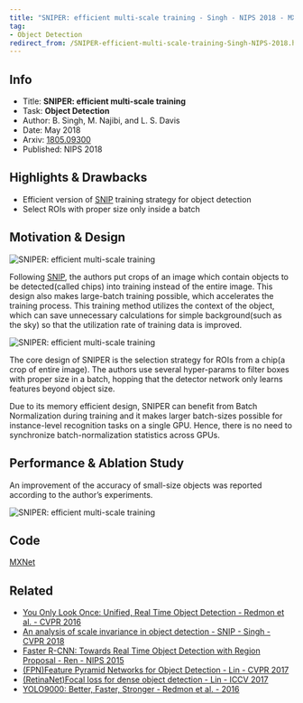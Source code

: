 ```yaml
---
title: "SNIPER: efficient multi-scale training - Singh - NIPS 2018 - MXNet Code"
tag:
- Object Detection
redirect_from: /SNIPER-efficient-multi-scale-training-Singh-NIPS-2018.html
---
```




## Info
- Title: **SNIPER: efficient multi-scale training**
- Task: **Object Detection**
- Author: B. Singh, M. Najibi, and L. S. Davis
- Date: May 2018
- Arxiv: [1805.09300](https://arxiv.org/abs/1805.09300)
- Published: NIPS 2018

## Highlights & Drawbacks
- Efficient version of [SNIP](https://arxivnote.ddlee.cn/An-analysis-of-scale-invariance-in-object-detection-SNIP-Singh-CVPR-2018.html) training strategy for object detection
- Select ROIs with proper size only inside a batch

<!-- more -->

## Motivation & Design
![SNIPER: efficient multi-scale training](https://i.imgur.com/fcqlVp8.gif)


Following [SNIP](https://ddleenote.blogspot.com/2019/05/an-analysis-of-scale-invariance-in.html), the authors put crops of an image which contain objects to be detected(called chips) into training instead of the entire image. This design also makes large-batch training possible, which accelerates the training process. This training method utilizes the context of the object, which can save unnecessary calculations for simple background(such as the sky) so that the utilization rate of training data is improved. 

![SNIPER: efficient multi-scale training](https://i.imgur.com/WUTZeG1.png)

The core design of SNIPER is the selection strategy for ROIs from a chip(a crop of entire image). The authors use several hyper-params to filter boxes with proper size in a batch, hopping that the detector network only learns features beyond object size.

Due to its memory efficient design, SNIPER can benefit from Batch Normalization during training and it makes larger batch-sizes possible for instance-level recognition tasks on a single GPU. Hence, there is no need to synchronize batch-normalization statistics across GPUs.

## Performance & Ablation Study
An improvement of the accuracy of small-size objects was reported according to the author’s experiments. 

![SNIPER: efficient multi-scale training](https://i.imgur.com/vQ3Qan1.png)


<script async src="https://pagead2.googlesyndication.com/pagead/js/adsbygoogle.js"></script>
<ins class="adsbygoogle"
     style="display:block; text-align:center;"
     data-ad-layout="in-article"
     data-ad-format="fluid"
     data-ad-client="ca-pub-4466575858054752"
     data-ad-slot="8787986126"></ins>
<script>
     (adsbygoogle = window.adsbygoogle || []).push({});
</script>

## Code
[MXNet](https://github.com/mahyarnajibi/SNIPER)



## Related
- [You Only Look Once: Unified, Real Time Object Detection - Redmon et al. - CVPR 2016](https://arxivnote.ddlee.cn/You-Only-Look-Once-Unified-Real-Time-Object-Detection-Redmon-CVPR-2016.html)
- [An analysis of scale invariance in object detection - SNIP - Singh - CVPR 2018](https://arxivnote.ddlee.cn/An-analysis-of-scale-invariance-in-object-detection-SNIP-Singh-CVPR-2018.html)
- [Faster R-CNN: Towards Real Time Object Detection with Region Proposal - Ren - NIPS 2015](https://arxivnote.ddlee.cn/Faster-R-CNN-Towards-Real-Time-Object-Detection-with-Region-Proposal-Ren-NIPS-2015.html)
- [(FPN)Feature Pyramid Networks for Object Detection - Lin - CVPR 2017](https://arxivnote.ddlee.cn/Feature-Pyramid-Networks-for-Object-Detection-Lin-CVPR-2017.html)
- [(RetinaNet)Focal loss for dense object detection - Lin - ICCV 2017](https://arxivnote.ddlee.cn/RetinaNet-Focal-loss-for-dense-object-detection-Lin-ICCV-2017.html)
- [YOLO9000: Better, Faster, Stronger - Redmon et al. - 2016](https://arxivnote.ddlee.cn/YOLO9000-Better-Faster-Stronger-Redmon-2016.html)